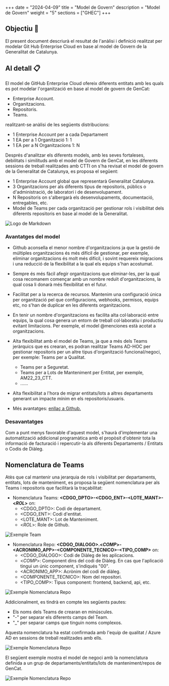 
+++
date         = "2024-04-09"
title        = "Model de Govern"
description  = "Model de Govern"
weight      = "5"
sections    = ["GHEC"]
+++

## Objectiu  🚀

El present document descriurà el resultat de l'anàlisi i definició realitzat per modelar Git Hub Enterprise Cloud en base al model de Govern de la Generalitat de Catalunya. 

## Al detall  📋

El model de GitHub Enterprise Cloud ofereix diferents entitats amb les quals es pot modelar l'organització en base al model de govern de GenCat:

* Enterprise Account.
* Organitzacions.
* Repositoris.
* Teams.

realitzant-se anàlisi de les següents distribucions:

* 1 Enterprise Account per a cada Departament
* 1 EA per a 1 Organització 1: 1 
* 1 EA per a N Organitzacions 1: N

Després d'analitzar els diferents models, amb les seves fortaleses, debilitats i similituds amb el model de Govern de GenCat, en les diferents sessions de treball realitzades amb CTTI on s'ha revisat el model de govern de la Generalitat de Catalunya, es proposa el següent: 

* 1 Enterprise Account global que representarà Generalitat Catalunya.
* 3 Organitzacions per als diferents tipus de repositoris, públics o d'administració, de laboratori i de desenvolupament.
* N Repositoris on s'albergarà els desenvolupaments, documentació, entregables, etc.
* Model de Teams per cada organització per gestionar rols i visibilitat dels diferents repositoris en base al model de la Generalitat.

![Logo de Markdown](/images/GHEC/modelo_Gobierno.png)

### Avantatges del model

* Github aconsella el menor nombre d'organitzacions ja que la gestió de múltiples organitzacions és més difícil de gestionar, per exemple, eliminar organitzacions és molt més difícil, i sovint requereix migracions i una reducció de la flexibilitat a la qual els equips s'han acostumat. 
* Sempre és més fàcil afegir organitzacions que eliminar-les, per la qual cosa recomanem començar amb un nombre reduït d'organitzacions, la qual cosa li donarà més flexibilitat en el futur.
* Facilitat per a la recerca de recursos.
Mantenim una configuració única per organització pel que configuracions, webhooks, permisos, equips etc, no s'han de duplicar en les diferents organitzacions.
* En tenir un nombre d'organitzacions es facilita alta col·laboració entre equips, la qual cosa genera un entorn de treball col·laboratiu i productiu evitant limitacions. Per exemple, el model @menciones està acotat a organitzacions. 
* Alta flexibilitat amb el model de Teams, ja que a més dels Teams jeràrquics que es crearan, es podran realitzar Teams AD-HOC per gestionar repositoris per un altre tipus d'organització funcional/negoci, per exemple: Teams per a Qualitat.
    + Teams per a Seguretat.
    + Teams per a Lots de Manteniment per Entitat, per exemple, AM22_23_CTT.
    + ......

* Alta flexibilitat a l'hora de migrar entitats/lots a altres departaments generant un impacte mínim en els repositoris/usuaris.

* Més avantatges: [enllaç a Github.](https://docs.github.com/en/enterprise-cloud@latest/admin/managing-accounts-and-repositories/managing-organizations-in-your-enterprise/best-practices-for-structuring-organizations-in-your-enterprise)


### Desavantatges 
Com a punt menys favorable d'aquest model, s'haurà d'implementar una automatització addicional programàtica amb el propòsit d'obtenir tota la informació de facturació i repercutir-la als diferents Departaments / Entitats o Codis de Diàleg.

## Nomenclatura de Teams

Atès que cal mantenir una jerarquia de rols i visibilitat per departaments, entitats, lots de manteniment, es proposa la següent nomenclatura per als Teams i repositoris que facilitarà la traçabilitat: 

* Nomenclatura Teams: **<CDGO_DPTO>-<CDGO_ENT>-<LOTE_MANT>-<_ROL_>** on:
    + <CDGO_DPTO>: Codi de departament.
    + <CDGO_ENT>: Codi d'entitat.
    + <LOTE_MANT>: Lot de Manteniment.
    + <_ROL_>: Role de Github.


![Exemple Team ](/images/GHEC/gh_Ejemplo_nomenclatura_team.png)

* Nomenclatura Repo: **<CDGO_DIALOGO>.<_COMP_>-<ACRONIMO_APP>-<COMPONENTE_TECNICO>-<TIPO_COMP>** on:
    + <CDGO_DIALOGO>: Codi de Diàleg de les aplicacions.
    + <_COMP_>: Component dins del codi de Diàleg.  En cas que l'aplicació tingui un únic component, s'indiqués "00".
    + <ACRONIMO_APP>: Acrònim del codi de diàleg.
    + <COMPONENTE_TECNICO>: Nom del repositori.
    + <TIPO_COMP>: Tipus component: frontend, backend, api, etc.

![Exemple Nomenclatura Repo](/images/GHEC/gh_Ejemplo_nomenclatura_repo.png)


Addicionalment, es tindrà en compte les següents pautes: 
* Els noms dels Teams de crearan en minúscules.
* "-" per separar els diferents camps del Team.
* "_" per separar camps que tinguin noms complexos.

Aquesta nomenclatura ha estat confirmada amb l'equip de qualitat / Azure AD en sessions de treball realitzades amb ells.

![Exemple Nomenclatura Repo](/images/GHEC/gh_Ejemplo_modelo_negocio.png)


El següent exemple mostra el model de negoci amb la nomenclatura definida a un grup de departaments/entitats/lots de manteniment/repos de GenCat.

![Exemple Nomenclatura Repo](/images/GHEC/gh_Ejemplo_modelo_negocio_ctti.png)


